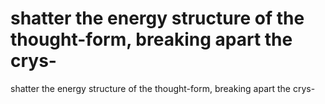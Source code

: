 # shatter the energy structure of the thought-form, breaking apart the crys-

shatter the energy structure of the thought-form, breaking apart the crys-